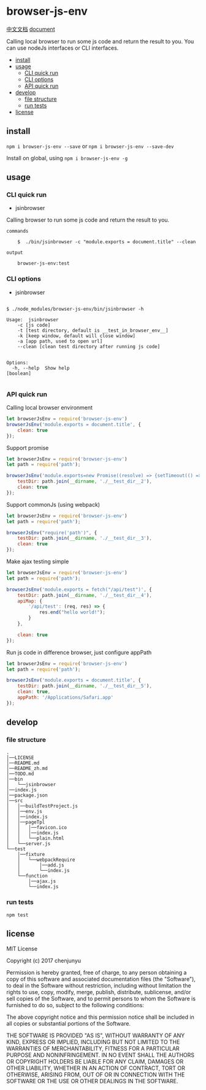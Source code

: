 # browser-js-env

[中文文档](./README_zh.md)   [document](./README.md)

Calling local browser to run some js code and return the result to you. You can use nodeJs interfaces or CLI interfaces.
- [install](#install)
- [usage](#usage)
  * [CLI quick run](#cli-quick-run)
  * [CLI options](#cli-options)
  * [API quick run](#api-quick-run)
- [develop](#develop)
  * [file structure](#file-structure)
  * [run tests](#run-tests)
- [license](#license)

## install

`npm i browser-js-env --save` or `npm i browser-js-env --save-dev`

Install on global, using `npm i browser-js-env -g`



## usage

### CLI quick run

- jsinbrowser

Calling browser to run some js code and return the result to you.


```shell
commands

    $  ./bin/jsinbrowser -c "module.exports = document.title" --clean
```

```
output

    browser-js-env:test

```


### CLI options

- jsinbrowser

```shell

$ ./node_modules/browser-js-env/bin/jsinbrowser -h

Usage:  jsinbrowser
    -c [js code]
    -t [test directory, default is __test_in_browser_env__]
    -k [keep window, default will close window]
    -a [app path, used to open url]
    --clean [clean test directory after running js code]


Options:
  -h, --help  Show help                                                [boolean]


```


### API quick run

Calling local browser environment

```js
let browserJsEnv = require('browser-js-env')
browserJsEnv('module.exports = document.title', {
    clean: true
});
```



Support promise

```js
let browserJsEnv = require('browser-js-env')
let path = require('path');

browserJsEnv('module.exports=new Promise((resolve) => {setTimeout(() => {resolve(12)}, 50)})', {
    testDir: path.join(__dirname, './__test_dir__2'),
    clean: true
});
```



Support commonJs (using webpack)

```js
let browserJsEnv = require('browser-js-env')
let path = require('path');

browserJsEnv("require('path')", {
    testDir: path.join(__dirname, './__test_dir__3'),
    clean: true
});
```



Make ajax testing simple

```js
let browserJsEnv = require('browser-js-env')
let path = require('path');

browserJsEnv('module.exports = fetch("/api/test")', {
    testDir: path.join(__dirname, './__test_dir__4'),
    apiMap: {
        '/api/test': (req, res) => {
            res.end("hello world!");
        }
    },

    clean: true
});
```



Run js code in difference browser, just configure appPath

```js
let browserJsEnv = require('browser-js-env')
let path = require('path');

browserJsEnv('module.exports = document.title', {
    testDir: path.join(__dirname, './__test_dir__5'),
    clean: true,
    appPath: '/Applications/Safari.app'
});
```




## develop

### file structure

```
.    
│──LICENSE    
│──README.md    
│──README_zh.md    
│──TODO.md    
│──bin    
│   └──jsinbrowser    
│──index.js    
│──package.json    
│──src    
│   │──buildTestProject.js    
│   │──env.js    
│   │──index.js    
│   │──pageTpl    
│   │   │──favicon.ico    
│   │   │──index.js    
│   │   └──plain.html    
│   └──server.js    
└──test    
    │──fixture    
    │   └──webpackRequire    
    │       │──add.js    
    │       └──index.js    
    └──function    
        │──ajax.js    
        └──index.js     
```


### run tests

`npm test`

## license

MIT License

Copyright (c) 2017 chenjunyu

Permission is hereby granted, free of charge, to any person obtaining a copy
of this software and associated documentation files (the "Software"), to deal
in the Software without restriction, including without limitation the rights
to use, copy, modify, merge, publish, distribute, sublicense, and/or sell
copies of the Software, and to permit persons to whom the Software is
furnished to do so, subject to the following conditions:

The above copyright notice and this permission notice shall be included in all
copies or substantial portions of the Software.

THE SOFTWARE IS PROVIDED "AS IS", WITHOUT WARRANTY OF ANY KIND, EXPRESS OR
IMPLIED, INCLUDING BUT NOT LIMITED TO THE WARRANTIES OF MERCHANTABILITY,
FITNESS FOR A PARTICULAR PURPOSE AND NONINFRINGEMENT. IN NO EVENT SHALL THE
AUTHORS OR COPYRIGHT HOLDERS BE LIABLE FOR ANY CLAIM, DAMAGES OR OTHER
LIABILITY, WHETHER IN AN ACTION OF CONTRACT, TORT OR OTHERWISE, ARISING FROM,
OUT OF OR IN CONNECTION WITH THE SOFTWARE OR THE USE OR OTHER DEALINGS IN THE
SOFTWARE.
